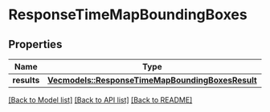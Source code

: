 # ResponseTimeMapBoundingBoxes

## Properties
Name | Type | Description | Notes
------------ | ------------- | ------------- | -------------
**results** | [**Vec<models::ResponseTimeMapBoundingBoxesResult>**](ResponseTimeMapBoundingBoxesResult.md) |  | 

[[Back to Model list]](../README.md#documentation-for-models) [[Back to API list]](../README.md#documentation-for-api-endpoints) [[Back to README]](../README.md)


